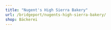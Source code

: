 ```yaml
---
title: "Nugent's High Sierra Bakery"
url: /bridgeport/nugents-high-sierra-bakery/
shop: Bäckerei
---
```

